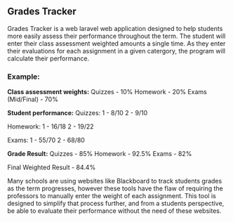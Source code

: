 ## Grades Tracker
Grades Tracker is a web laravel web application designed to help students more easily assess their performance throughout the term. The student will enter their class assessment weighted amounts a single time. As they enter their evaluations for each assignment in a given catergory, the program will calculate their performance.

### Example:

**Class assessment weights:**
Quizzes - 10%
Homework - 20%
Exams (Mid/Final) - 70%

**Student performance:**
Quizzes:
  1 - 8/10
  2 - 9/10
  
Homework:
  1 - 16/18
  2 - 19/22

Exams:
  1 - 55/70
  2 - 68/80

**Grade Result:**
  Quizzes - 85%
  Homework - 92.5%
  Exams - 82%

Final Weighted Result - 84.4%

Many schools are using websites like Blackboard to track students grades as the term progresses, however these tools have the flaw of requiring the professors to manually enter the weight of each assignment. This tool is designed to simplify that process further, and from a students perspective, be able to evaluate their performance without the need of these websites.
